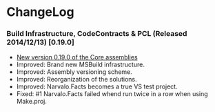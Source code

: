 ChangeLog
=========

### Build Infrastructure, CodeContracts & PCL (Released 2014/12/13) [0.19.0]
- [New version 0.19.0 of the Core assemblies](ReleaseNotes.Core.md#0.19.0)
- Improved: Brand new MSBuild infrastructure.
- Improved: Assembly versioning scheme.
- Improved: Reorganization of the solutions.
- Improved: Narvalo.Facts becomes a true VS test project.
- Fixed: #1 Narvalo.Facts failed whend run twice in a row when using Make.proj.
